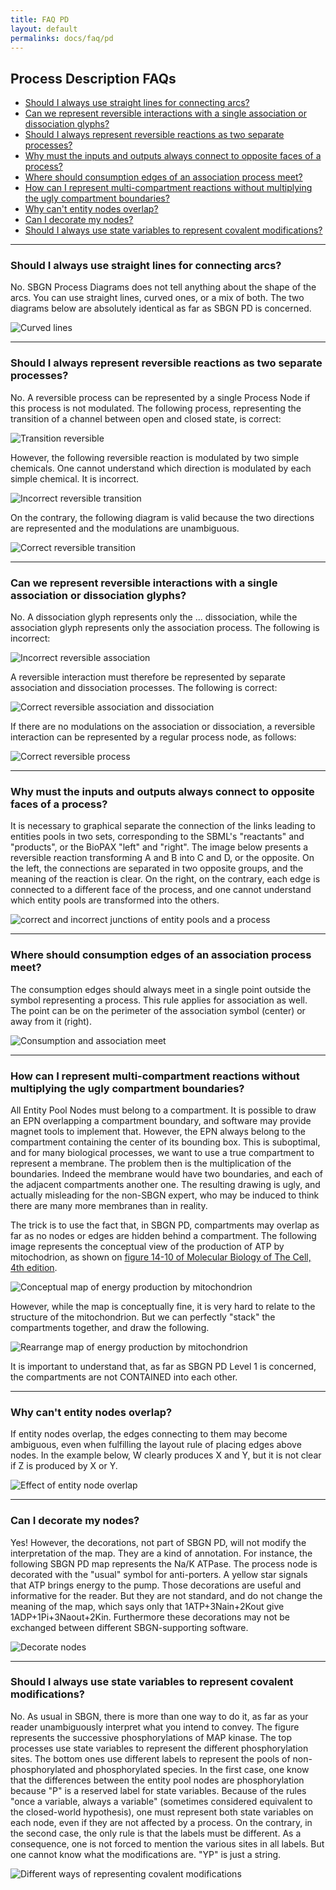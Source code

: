 ```yaml
---
title: FAQ PD
layout: default
permalinks: docs/faq/pd
---
```


## Process Description FAQs

*  [Should I always use straight lines for connecting arcs?](#should-i-always-use-straight-lines-for-connecting-arcs)
*  [Can we represent reversible interactions with a single association or dissociation glyphs?](#can-we-represent-reversible-interactions-with-a-single-association-or-dissociation-glyphs)
*  [Should I always represent reversible reactions as two separate processes?](#should-i-always-represent-reversible-reactions-as-two-separate-processes)
*  [Why must the inputs and outputs always connect to opposite faces of a process?](#why-must-the-inputs-and-outputs-always-connect-to-opposite-faces-of-a-process)
*  [Where should consumption edges of an association process meet?](#where-should-consumption-edges-of-an-association-process-meet)
*  [How can I represent multi-compartment reactions without multiplying the ugly compartment boundaries?](#how-can-i-represent-multi-compartment-reactions-without-multiplying-the-ugly-compartment-boundaries)
*  [Why can't entity nodes overlap?](#why-cant-entity-nodes-overlap)
*  [Can I decorate my nodes?](#can-i-decorate-my-nodes)
*  [Should I always use state variables to represent covalent modifications?](#should-i-always-use-state-variables-to-represent-covalent-modifications)

---

### Should I always use straight lines for connecting arcs?

No. SBGN Process Diagrams does not tell anything about the shape of the arcs. You can use straight lines, curved ones, or a mix of both. The two diagrams below are absolutely identical as far as SBGN PD is concerned.

![Curved lines](https://sbgn.github.io/sbgn/images/faq/pd/Curved-lines.png)

---

### Should I always represent reversible reactions as two separate processes?

No. A reversible process can be represented by a single Process Node if this process is not modulated. The following process, representing the transition of a channel between open and closed state, is correct:

![Transition reversible](https://sbgn.github.io/sbgn/images/faq/pd/Transition-reversible.png)

However, the following reversible reaction is modulated by two simple chemicals. One cannot understand which direction is modulated by each simple chemical. It is incorrect.

![Incorrect reversible transition](https://sbgn.github.io/sbgn/images/faq/pd/Transition-modulated-forbidden.png)

On the contrary, the following diagram is valid because the two directions are represented and the modulations are unambiguous.

![Correct reversible transition](https://sbgn.github.io/sbgn/images/faq/pd/Transition-modulated.png)

---

### Can we represent reversible interactions with a single association or dissociation glyphs?

No. A dissociation glyph represents only the ... dissociation, while the association glyph represents only the association process. The following is incorrect:

![Incorrect reversible association](https://sbgn.github.io/sbgn/images/faq/pd/Assoc-revers.png)

A reversible interaction must therefore be represented by separate association and dissociation processes. The following is correct:

![Correct reversible association and dissociation](https://sbgn.github.io/sbgn/images/faq/pd/Assoc-dissoc.png)

If there are no modulations on the association or dissociation, a reversible interaction can be represented by a regular process node, as follows:

![Correct reversible process](https://sbgn.github.io/sbgn/images/faq/pd/Process-revers.png)

---

### Why must the inputs and outputs always connect to opposite faces of a process?

It is necessary to graphical separate the connection of the links leading to entities pools in two sets, corresponding to the SBML's "reactants" and "products", or the BioPAX "left" and "right". The image below presents a reversible reaction transforming A and B into C and D, or the opposite. On the left, the connections are separated in two opposite groups, and the meaning of the reaction is clear. On the right, on the contrary, each edge is connected to a different face of the process, and one cannot understand which entity pools are transformed into the others.

![correct and incorrect junctions of entity pools and a process](https://sbgn.github.io/sbgn/images/faq/pd/Opposite-faces.png)

---

### Where should consumption edges of an association process meet?

The consumption edges should always meet in a single point outside the symbol representing a process. This rule applies for association as well. The point can be on the perimeter of the association symbol (center) or away from it (right).

![Consumption and association meet](https://sbgn.github.io/sbgn/images/faq/pd/Consum-assoc-meet.png)

---

### How can I represent multi-compartment reactions without multiplying the ugly compartment boundaries?

All Entity Pool Nodes must belong to a compartment. It is possible to draw an EPN overlapping a compartment boundary, and software may provide magnet tools to implement that. However, the EPN always belong to the compartment containing the center of its bounding box. This is suboptimal, and for many biological processes, we want to use a true compartment to represent a membrane. The problem then is the multiplication of the boundaries. Indeed the membrane would have two boundaries, and each of the adjacent compartments another one. The resulting drawing is ugly, and actually misleading for the non-SBGN expert, who may be induced to think there are many more membranes than in reality.

The trick is to use the fact that, in SBGN PD, compartments may overlap as far as no nodes or edges are hidden behind a compartment. The following image represents the conceptual view of the production of ATP by mitochodrion, as shown on [figure 14-10 of Molecular Biology of The Cell, 4th edition](http://www.ncbi.nlm.nih.gov/books/bv.fcgi?rid=mboc4.figgrp.2504).

![Conceptual map of energy production by mitochondrion](https://sbgn.github.io/sbgn/images/faq/pd/Mitochondrion-spread.png)

However, while the map is conceptually fine, it is very hard to relate to the structure of the mitochondrion. But we can perfectly "stack" the compartments together, and draw the following.

![Rearrange map of energy production by mitochondrion](https://sbgn.github.io/sbgn/images/faq/pd/Mitochondrion-overlap.png)

It is important to understand that, as far as SBGN PD Level 1 is concerned, the compartments are not CONTAINED into each other.

---

### Why can't entity nodes overlap?

If entity nodes overlap, the edges connecting to them may become ambiguous, even when fulfilling the layout rule of placing edges above nodes. In the example below, W clearly produces X and Y, but it is not clear if Z is produced by X or Y.

![Effect of entity node overlap](https://sbgn.github.io/sbgn/images/faq/pd/No-overlap.png)

---

### Can I decorate my nodes?

Yes! However, the decorations, not part of SBGN PD, will not modify the interpretation of the map. They are a kind of annotation. For instance, the following SBGN PD map represents the Na/K ATPase. The process node is decorated with the "usual" symbol for anti-porters. A yellow star signals that ATP brings energy to the pump. Those decorations are useful and informative for the reader. But they are not standard, and do not change the meaning of the map, which says only that 1ATP+3Nain+2Kout give 1ADP+1Pi+3Naout+2Kin. Furthermore these decorations may not be exchanged between different SBGN-supporting software.

![Decorate nodes](https://sbgn.github.io/sbgn/images/faq/pd/Decorate-node.png)

---

### Should I always use state variables to represent covalent modifications?

No. As usual in SBGN, there is more than one way to do it, as far as your reader unambiguously interpret what you intend to convey. The figure represents the successive phosphorylations of MAP kinase. The top processes use state variables to represent the different phosphorylation sites. The bottom ones use different labels to represent the pools of non-phosphorylated and phosphorylated species. In the first case, one know that the differences between the entity pool nodes are phosphorylation because "P" is a reserved label for state variables. Because of the rules "once a variable, always a variable" (sometimes considered equivalent to the closed-world hypothesis), one must represent both state variables on each node, even if they are not affected by a process. On the contrary, in the second case, the only rule is that the labels must be different. As a consequence, one is not forced to mention the various sites in all labels. But one cannot know what the modifications are. "YP" is just a string.

![Different ways of representing covalent modifications](https://sbgn.github.io/sbgn/images/faq/pd/Label-vs-statevariables.png)
